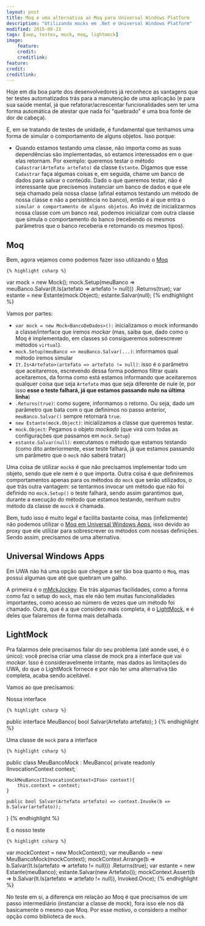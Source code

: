 ```yaml
---
layout: post
title: Moq e uma alternativa ao Moq para Universal Windows Platform
description: "Utilizando mocks em .Net e Universal Windows Platform"
modified: 2015-08-23
tags: [uwp, testes, mock, moq, lightmock]
image:
    feature:
    credit:
    creditlink:
feature: 
credit: 
creditlink: 
---
```


Hoje em dia boa parte dos desenvolvedores já reconhece as vantagens que ter testes automatizados trás para a manutenção de uma aplicação (e para sua saúde mental, já que refatorar/acrescentar funcionalidades sem ter uma forma automática de atestar que nada foi "quebrado" é uma boa fonte de dor de cabeça).

E, em se tratando de testes de unidade, é fundamental que tenhamos uma forma de simular o comportamento de alguns objetos. Isso porque:

- Quando estamos testando uma classe, não importa como as suas dependências são implementadas, só estamos interessados em o que elas retornam.
Por exemplo: queremos testar o método `Cadastrar(Artefato artefato)` da classe `Estante`. Digamos que esse `Cadastrar` faça algumas coisas e, em seguida, chame um banco de dados para salvar o conteúdo. Dado o que queremos testar, não é interessante que precisemos instanciar um banco de dados e que ele seja chamado pela nossa classe (afinal estamos testando um método de nossa classe e não a persistência no banco), então é aí que entra o `simular o comportamento de alguns objetos`. Ao invéz de inicializarmos nossa classe com um banco real, podemos inicializar com outra classe que simula o comportamento do banco (recebendo os mesmos parâmetros que o banco receberia e retornando os mesmos tipos).

## Moq
Bem, agora vejamos como podemos fazer isso utilizando o [Moq](https://github.com/moq/moq4/)

    {% highlight csharp %}
var mock = new Mock<BancoDeDados>();
mock.Setup(meuBanco => meuBanco.Salvar(It.Is<Artefato>(artefato => artefato != null)))
    .Returns(true);
var estante = new Estante(mock.Object);
estante.Salvar(null);
    {% endhighlight %}

Vamos por partes:

- `var mock = new Mock<BancoDeDados>():` inicializamos o mock informando a classe/interface que iremos *mockar* (mas, saiba que, dado como o Moq é implementado, em classes só consigueremos sobrescrever métodos `virtual`).
- `mock.Setup(meuBanco => meuBanco.Salvar(...)`: informamos qual método iremos simular
- `It.Is<Artefato>(artefato => artefato != null)`: isso é o parâmetro que aceitaremos, escrevendo dessa forma podemos filtrar quais aceitaremos, da forma como está estamos informando que aceitaremos qualquer coisa que seja `Artefato` mas que seja diferente de nule (e, por isso **esse o teste falhará, já que estamos passando nulo na última linha**)
- `.Returns(true)`: como sugere, informamos o retorno. Ou seja, dado um parâmetro que bata com o que definimos no passo anterior, `meuBanco.Salvar()` sempre retornará `true`.
- `new Estante(mock.Object)`: inicializamos a classe que queremos testar.
- `mock.Object`: Pegamos o objeto *mockado* (que virá com todas as configurações que passamos em `mock.Setup`)
- `estante.Salvar(null)`: executamos o método que estamos testando (como dito anteriormente, esse teste falhará, já que estamos passando um parâmetro que o `mock` não saberá tratar)

Uma coisa de utilizar `mock`s é que não precisamos implementar todo um objeto, sendo que ele nem é o que importa. Outra coisa é que definiremos comportamentos apenas para os métodos do `mock` que serão utilizados, o que trás outra vantagem: se tentarmos invocar um método que não foi definido no `mock.Setup()` o teste falhará, sendo assim garantimos que, durante a execução do método que estamos testando, nenhum outro método da classe de `mocck` é chamada.

Bem, tudo isso é muito legal e facilita bastante coisa, mas (infelizmente) não podemos utilizar o [Moq em Universal Windows Apps](https://github.com/moq/moq4/issues/195), isso devido ao proxy que ele utilizar para sobrescrever os métodos com nossas definições. Sendo assim, precisamos de uma alternativa.

## Universal Windows Apps
Em UWA não há uma opção que chegue a ser tão boa quanto o `Moq`, mas possui algumas que até que quebram um galho.

A primeira é o [mMckJockey](http://tylerhoersch.com/mockJockey). Ele trás algumas facilidades, como a forma como faz o setup do `mock`, mas ele não tem muitas funcionalidades importantes, como acesso ao número de vezes que um método foi chamado.
Outra, que é a que considero mais completa, é o [LightMock](https://github.com/seesharper/LightMock), e é deles que falaremos de forma mais detalhada.

## LightMock
Pra falarmos dele precisamos falar do seu problema (até aonde usei, é o único): você precisa criar uma classe de mock pra a interface que vai *mockar*. Isso é consideravelmente irritante, mas dados as limitações do UWA, do que o LightMock fornece e por não ter uma alternativa tão completa, acaba sendo aceitável.

Vamos ao que precisamos:

Nossa interface

    {% highlight csharp %}
public interface MeuBanco{
    bool Salvar(Artefato artefato);
}
    {% endhighlight %}

Uma classe de `mock` para a interface

    {% highlight csharp %}
public class MeuBancoMock : MeuBanco{
    private readonly IInvocationContext<IFoo> context;

    MockMeuBanco(IInvocationContext<IFoo> context){
        this.context = context;
    }

    public bool Salvar(Artefato artefato) => context.Invoke(b => b.Salvar(artefato));
}
    {% endhighlight %}

E o nosso teste

    {% highlight csharp %}
var mockContext = new MockContext<MeuBanco>();
var meuBando = new MeuBancoMock(mockContext);
mockContext.Arrange(b => b.Salvar(It.Is<Artefato>(artefato => artefato != null)))
                .Returns(true);
var estante = new Estante(meuBanco);
estante.Salvar(new Artefato());
mockContext.Assert(b => b.Salvar(It.Is<Artefato>(artefato => artefato != null)), 
                Invoked.Once);
    {% endhighlight %}

No teste em si, a diferença em relação ao Moq é que precisamos de um passo intermediário (instanciar a classe de mock), fora isso ele nos dá basicamente o mesmo que Moq. Por esse motivo, o considero a melhor opção como biblioteca de `mock`.












